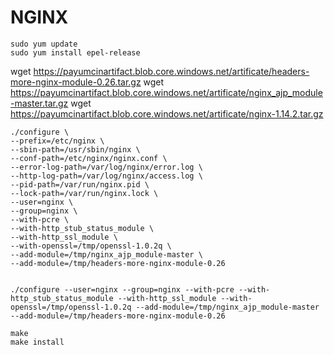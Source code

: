 # NGINX
```
sudo yum update
sudo yum install epel-release
```
wget https://payumcinartifact.blob.core.windows.net/artificate/headers-more-nginx-module-0.26.tar.gz
wget https://payumcinartifact.blob.core.windows.net/artificate/nginx_ajp_module-master.tar.gz
wget https://payumcinartifact.blob.core.windows.net/artificate/nginx-1.14.2.tar.gz

```
./configure \
--prefix=/etc/nginx \
--sbin-path=/usr/sbin/nginx \
--conf-path=/etc/nginx/nginx.conf \
--error-log-path=/var/log/nginx/error.log \
--http-log-path=/var/log/nginx/access.log \
--pid-path=/var/run/nginx.pid \
--lock-path=/var/run/nginx.lock \ 
--user=nginx \
--group=nginx \
--with-pcre \
--with-http_stub_status_module \
--with-http_ssl_module \
--with-openssl=/tmp/openssl-1.0.2q \
--add-module=/tmp/nginx_ajp_module-master \
--add-module=/tmp/headers-more-nginx-module-0.26


./configure --user=nginx --group=nginx --with-pcre --with-http_stub_status_module --with-http_ssl_module --with-openssl=/tmp/openssl-1.0.2q --add-module=/tmp/nginx_ajp_module-master --add-module=/tmp/headers-more-nginx-module-0.26

make
make install
```
